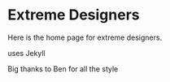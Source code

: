 # Extreme Designers

Here is the home page for extreme designers.

uses Jekyll

Big thanks to Ben for all the style

